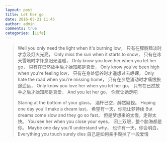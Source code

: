 ```yaml
---
layout: post
title: Let her go
date: 2016-05-21 11:45
author: admin
comments: true
categories: [Life]
---
```

<blockquote>Well you only need the light when it's burning low，
只有在朦胧黯淡时才念及灯火光亮，
Only miss the sun when it starts to snow，
只有在冰天雪地时才怀念阳光温暖，
Only know you love her when you let her go，
只有在已然放手后才始知那是真爱，
Only know you've been high when you're feeling low，
只有在身处低谷时才遥想过去峥嵘，
Only hate the road when you're missing home，
只有在乡愁涌动时才痛恨旅途遥远，
Only know you love her when you let her go，
只有在已然放手之后才始知那是真爱，
And you let her go，
你就让她走吧

Staring at the bottom of your glass，
酒杯已空，醉然疑视。
Hoping one day you'll make a dream last，
希望有一天，你能让梦持续
But dreams come slow and they go so fast，
但是梦想来的太慢，走得太快。
You see her when you close your eyes，
闭上双眼，整个脑海都是你。
Maybe one day you'll understand why，
也许有一天，你会明白，
Everything you touch surely dies
自己是如何亲手毁掉了一段爱情

</blockquote>
